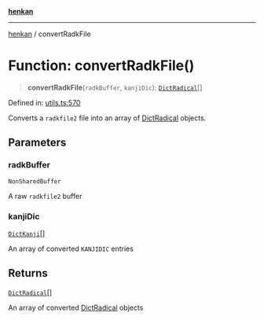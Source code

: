 [**henkan**](../README.md)

***

[henkan](../README.md) / convertRadkFile

# Function: convertRadkFile()

> **convertRadkFile**(`radkBuffer`, `kanjiDic`): [`DictRadical`](../interfaces/DictRadical.md)[]

Defined in: [utils.ts:570](https://github.com/Ronokof/Henkan/blob/52fe6d98746996eb6471b21af2a4100c9ce484cf/src/utils.ts#L570)

Converts a `radkfile2` file into an array of [DictRadical](../interfaces/DictRadical.md) objects.

## Parameters

### radkBuffer

`NonSharedBuffer`

A raw `radkfile2` buffer

### kanjiDic

[`DictKanji`](../interfaces/DictKanji.md)[]

An array of converted `KANJIDIC` entries

## Returns

[`DictRadical`](../interfaces/DictRadical.md)[]

An array of converted [DictRadical](../interfaces/DictRadical.md) objects
